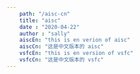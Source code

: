 ```yaml
---
    path: "/aisc-cn"
    title: "aisc"
    date : "2020-04-22"
    author : "sally"
    aiscEn: "this is en verion of aisc"
    aiscCn: "这是中文版本的 aisc"
    vsfcEn: "this is en version of vsfc"
    vsfcCn: "这是中文版本的 vsfc"
---
```

